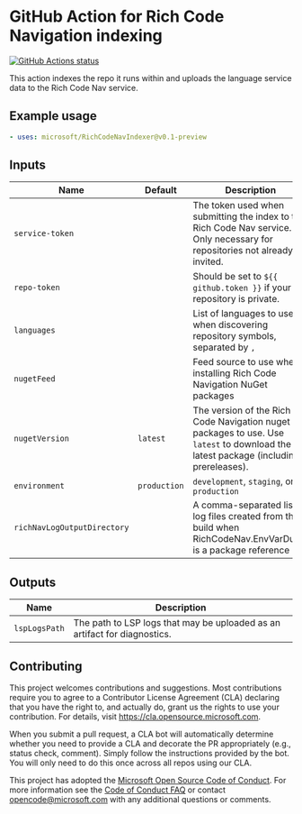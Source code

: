 # GitHub Action for Rich Code Navigation indexing

[![GitHub Actions status](https://github.com/microsoft/RichCodeNavIndexer/workflows/CI/PR/badge.svg)](https://github.com/microsoft/RichCodeNavIndexer/actions)

This action indexes the repo it runs within and uploads the language service data to the Rich Code Nav service.

## Example usage

```yaml
- uses: microsoft/RichCodeNavIndexer@v0.1-preview
```

## Inputs

|Name|Default|Description
|--|--|--|
`service-token` | | The token used when submitting the index to the Rich Code Nav service. Only necessary for repositories not already invited.
`repo-token` | | Should be set to `${{ github.token }}` if your repository is private.
`languages` | | List of languages to use when discovering repository symbols, separated by `,`
`nugetFeed` | | Feed source to use when installing Rich Code Navigation NuGet packages
`nugetVersion` | `latest` | The version of the Rich Code Navigation nuget packages to use. Use `latest` to download the latest package (including prereleases).
`environment` | `production` | `development`, `staging`, or `production`
`richNavLogOutputDirectory` | | A comma-separated list of log files created from the build when RichCodeNav.EnvVarDump is a package reference

## Outputs

Name | Description
--|--
`lspLogsPath` | The path to LSP logs that may be uploaded as an artifact for diagnostics.

## Contributing

This project welcomes contributions and suggestions.  Most contributions require you to agree to a
Contributor License Agreement (CLA) declaring that you have the right to, and actually do, grant us
the rights to use your contribution. For details, visit https://cla.opensource.microsoft.com.

When you submit a pull request, a CLA bot will automatically determine whether you need to provide
a CLA and decorate the PR appropriately (e.g., status check, comment). Simply follow the instructions
provided by the bot. You will only need to do this once across all repos using our CLA.

This project has adopted the [Microsoft Open Source Code of Conduct](https://opensource.microsoft.com/codeofconduct/).
For more information see the [Code of Conduct FAQ](https://opensource.microsoft.com/codeofconduct/faq/) or
contact [opencode@microsoft.com](mailto:opencode@microsoft.com) with any additional questions or comments.

